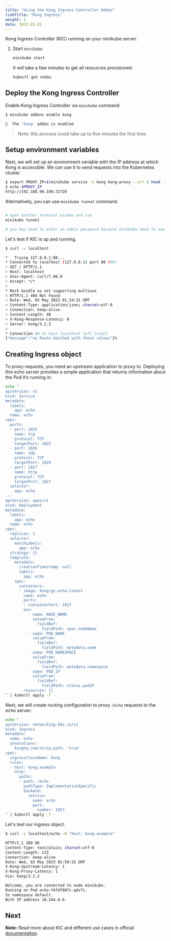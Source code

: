 ```yaml
---
title: "Using the Kong Ingress Controller Addon"
linkTitle: "Kong Ingress"
weight: 1
date: 2022-01-25
---
```

Kong Ingress Controller (KIC) running on your minikube server.

1. Start `minikube`

   ```bash
   minikube start
   ```

   It will take a few minutes to get all resources provisioned.

   ```bash
   kubectl get nodes
   ```

## Deploy the Kong Ingress Controller

Enable Kong Ingress Controller via `minikube` command.

```bash
$ minikube addons enable kong

🌟  The 'kong' addon is enabled
```

> Note: this process could take up to five minutes the first time.

## Setup environment variables

Next, we will set up an environment variable with the IP address at which
Kong is accessible.
We can use it to send requests into the Kubernetes cluster.

```bash
$ export PROXY_IP=$(minikube service -n kong kong-proxy --url | head -1)
$ echo $PROXY_IP
http://192.168.99.100:32728
```

Alternatively, you can use `minikube tunnel` command.

```bash

# open another terminal window and run
minikube tunnel

# you may need to enter an admin password because minikube need to use ports 80 and 443 
```

Let's test if KIC is up and running.

```bash
$ curl -v localhost

*   Trying 127.0.0.1:80...
* Connected to localhost (127.0.0.1) port 80 (#0)
> GET / HTTP/1.1
> Host: localhost
> User-Agent: curl/7.86.0
> Accept: */*
>
* Mark bundle as not supporting multiuse
< HTTP/1.1 404 Not Found
< Date: Wed, 03 May 2023 01:34:31 GMT
< Content-Type: application/json; charset=utf-8
< Connection: keep-alive
< Content-Length: 48
< X-Kong-Response-Latency: 0
< Server: kong/3.2.2
<
* Connection #0 to host localhost left intact
{"message":"no Route matched with those values"}%
````

## Creating Ingress object

To proxy requests, you need an upstream application to proxy to. 
Deploying this echo server provides a simple application that returns information about the Pod it’s running in:

```bash
echo "
apiVersion: v1
kind: Service
metadata:
  labels:
    app: echo
  name: echo
spec:
  ports:
  - port: 1025
    name: tcp
    protocol: TCP
    targetPort: 1025
  - port: 1026
    name: udp
    protocol: TCP
    targetPort: 1026
  - port: 1027
    name: http
    protocol: TCP
    targetPort: 1027
  selector:
    app: echo
---
apiVersion: apps/v1
kind: Deployment
metadata:
  labels:
    app: echo
  name: echo
spec:
  replicas: 1
  selector:
    matchLabels:
      app: echo
  strategy: {}
  template:
    metadata:
      creationTimestamp: null
      labels:
        app: echo
    spec:
      containers:
      - image: kong/go-echo:latest
        name: echo
        ports:
        - containerPort: 1027
        env:
          - name: NODE_NAME
            valueFrom:
              fieldRef:
                fieldPath: spec.nodeName
          - name: POD_NAME
            valueFrom:
              fieldRef:
                fieldPath: metadata.name
          - name: POD_NAMESPACE
            valueFrom:
              fieldRef:
                fieldPath: metadata.namespace
          - name: POD_IP
            valueFrom:
              fieldRef:
                fieldPath: status.podIP
        resources: {}
" | kubectl apply -f -
```

Next, we will create routing configuration to proxy `/echo` requests to the echo server:

```bash
echo "
apiVersion: networking.k8s.io/v1
kind: Ingress
metadata:
  name: echo
  annotations:
    konghq.com/strip-path: 'true'
spec:
  ingressClassName: kong
  rules:
  - host: kong.example
    http:
      paths:
      - path: /echo
        pathType: ImplementationSpecific
        backend:
          service:
            name: echo
            port:
              number: 1027
" | kubectl apply -f -
```

Let's test our ingress object.

```bash
$ curl -i localhost/echo -H "Host: kong.example"

HTTP/1.1 200 OK
Content-Type: text/plain; charset=utf-8
Content-Length: 133
Connection: keep-alive
Date: Wed, 03 May 2023 01:59:25 GMT
X-Kong-Upstream-Latency: 1
X-Kong-Proxy-Latency: 1
Via: kong/3.2.2

Welcome, you are connected to node minikube.
Running on Pod echo-f4fdf987c-qdv7s.
In namespace default.
With IP address 10.244.0.6.
```

## Next

**Note:** Read more about KIC and different use cases in official
[documentation](https://docs.konghq.com/kubernetes-ingress-controller/latest/guides/overview/).
